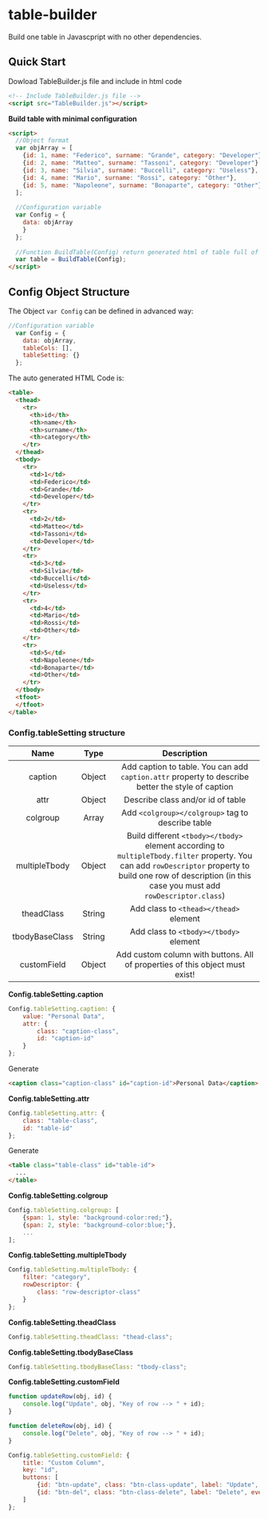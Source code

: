 # table-builder
Build one table in Javascpript with no other dependencies.

## Quick Start
Dowload TableBuilder.js file and include in html code

```html
<!-- Include TableBuilder.js file -->
<script src="TableBuilder.js"></script>
```

**Build table with minimal configuration**

```html
<script>
  //Object format
  var objArray = [
    {id: 1, name: "Federico", surname: "Grande", category: "Developer"}, 
    {id: 2, name: "Matteo", surname: "Tassoni", category: "Developer"}, 
    {id: 3, name: "Silvia", surname: "Buccelli", category: "Useless"},
    {id: 4, name: "Mario", surname: "Rossi", category: "Other"},
    {id: 5, name: "Napoleone", surname: "Bonaparte", category: "Other"}
  ];
  
  //Configuration variable
  var Config = {
    data: objArray
    }
  };
  
  //Function BuildTable(Config) return generated html of table full of data
  var table = BuildTable(Config);
</script>
```

## Config Object Structure
The Object `var Config` can be defined in advanced way:
```js
//Configuration variable
  var Config = {
    data: objArray,
    tableCols: [],
    tableSetting: {}
  };
```

The auto generated HTML Code is:
```html
<table>
  <thead>
    <tr>
      <th>id</th>
      <th>name</th>
      <th>surname</th>
      <th>category</th>
    </tr>
  </thead>
  <tbody>
    <tr>
      <td>1</td>
      <td>Federico</td>
      <td>Grande</td>
      <td>Developer</td>
    </tr>
    <tr>
      <td>2</td>
      <td>Matteo</td>
      <td>Tassoni</td>
      <td>Developer</td>
    </tr>
    <tr>
      <td>3</td>
      <td>Silvia</td>
      <td>Buccelli</td>
      <td>Useless</td>
    </tr>
    <tr>
      <td>4</td>
      <td>Mario</td>
      <td>Rossi</td>
      <td>Other</td>
    </tr>
    <tr>
      <td>5</td>
      <td>Napoleone</td>
      <td>Bonaparte</td>
      <td>Other</td>
    </tr>
  </tbody>
  <tfoot>
  </tfoot>
</table>
```

### Config.tableSetting structure

|Name|Type|Description|
|:---:|:---:|:---:|
|caption|Object|Add caption to table. You can add `caption.attr` property to describe better the style of caption|
|attr|Object|Describe class and/or id of table|
|colgroup|Array|Add `<colgroup></colgroup>` tag to describe table|
|multipleTbody|Object|Build different `<tbody></tbody>` element according to `multipleTbody.filter` property. You can add `rowDescriptor` property to build one row of description (in this case you must add `rowDescriptor.class`)|
|theadClass|String|Add class to `<thead></thead>` element|
|tbodyBaseClass|String|Add class to `<tbody></tbody>` element|
|customField|Object|Add custom column with buttons. All of properties of this object must exist!|

**Config.tableSetting.caption**
```js
Config.tableSetting.caption: {
    value: "Personal Data",
    attr: { 
        class: "caption-class", 
        id: "caption-id" 
    } 
};
```
Generate
```html
<caption class="caption-class" id="caption-id">Personal Data</caption>
```

**Config.tableSetting.attr**
```js
Config.tableSetting.attr: {
    class: "table-class", 
    id: "table-id" 
};
```
Generate
```html
<table class="table-class" id="table-id">
  ...
</table>
```

**Config.tableSetting.colgroup**
```js
Config.tableSetting.colgroup: [
    {span: 1, style: "background-color:red;"},
    {span: 2, style: "background-color:blue;"},
    ...
];
```

**Config.tableSetting.multipleTbody**
```js
Config.tableSetting.multipleTbody: {
    filter: "category",
    rowDescriptor: {
        class: "row-descriptor-class"
    }
};
```

**Config.tableSetting.theadClass**
```js
Config.tableSetting.theadClass: "thead-class";
```

**Config.tableSetting.tbodyBaseClass**
```js
Config.tableSetting.tbodyBaseClass: "tbody-class";
```

**Config.tableSetting.customField**
```js
function updateRow(obj, id) {
    console.log("Update", obj, "Key of row --> " + id);
}

function deleteRow(obj, id) {
    console.log("Delete", obj, "Key of row --> " + id);
}

Config.tableSetting.customField: {
    title: "Custom Column",
    key: "id",
    buttons: [
        {id: "btn-update", class: "btn-class-update", label: "Update", event: "onClick", callback: updateRow},
        {id: "btn-del", class: "btn-class-delete", label: "Delete", event: "onClick", callback: deleteRow}
    ]
};
```
